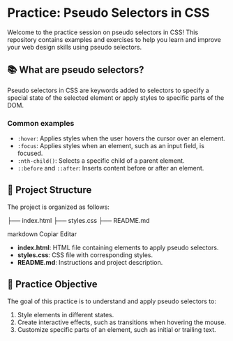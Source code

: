 # Practice: Pseudo Selectors in CSS

Welcome to the practice session on pseudo selectors in CSS! This repository contains examples and exercises to help you learn and improve your web design skills using pseudo selectors.

## 📚 What are pseudo selectors?

Pseudo selectors in CSS are keywords added to selectors to specify a special state of the selected element or apply styles to specific parts of the DOM.

### Common examples
- `:hover`: Applies styles when the user hovers the cursor over an element.
- `:focus`: Applies styles when an element, such as an input field, is focused.
- `:nth-child()`: Selects a specific child of a parent element.
- `::before` and `::after`: Inserts content before or after an element.

## 📂 Project Structure

The project is organized as follows:

├── index.html ├── styles.css ├── README.md

markdown
Copiar
Editar

- **index.html**: HTML file containing elements to apply pseudo selectors.
- **styles.css**: CSS file with corresponding styles.
- **README.md**: Instructions and project description.

## 🚀 Practice Objective

The goal of this practice is to understand and apply pseudo selectors to:

1. Style elements in different states.
2. Create interactive effects, such as transitions when hovering the mouse.
3. Customize specific parts of an element, such as initial or trailing text.
